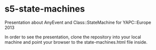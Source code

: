 s5-state-machines
=================

Presentation about AnyEvent and Class::StateMachine for YAPC::Europe 2013

In order to see the presentation, clone the repository into your local machine and point your browser to the state-machines.html file inside. 
